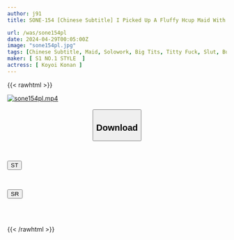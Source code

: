 ```yaml
---
author: j91
title: SONE-154 [Chinese Subtitle] I Picked Up A Fluffy Hcup Maid With Divine Breasts, And She Gave Me The World's Softest And Sweetest Titty Fuck In Return, Konan Koyoi.

url: /was/sone154pl
date: 2024-04-29T00:05:00Z
image: "sone154pl.jpg"
tags: [Chinese Subtitle, Maid, Solowork, Big Tits, Titty Fuck, Slut, Busty Fetish	]
maker: [ S1 NO.1 STYLE  ]
actress: [ Koyoi Konan ]
---
```



{{< rawhtml >}}

<div class="video" data-videoid="oGGQVloWAbSJl1r">
    <a href="javascript:;">
        <img src="/was/sone154pl/sone154pl.jpg" width="WIDTH" height="HEIGHT" alt="sone154pl.mp4" loading="lazy">
    </a>
</div>

<script type="text/javascript" src="https://j91.asia/asset/on-demand-st.js"></script>

<br>
  <link rel="stylesheet" href="https://j91.asia/asset/bs5.css">
  
  <center>
  <button class="btn btn-primary" type="button" data-bs-toggle="collapse" data-bs-target=".multi-collapse" aria-expanded="false" aria-controls="multiCollapseExample1 multiCollapseExample2"><h2>Download</h2></button></center>
</p>
<div class="row">
  <div class="col">
    <div class="collapse multi-collapse" id="multiCollapseExample1">
      <div class="card card-body">
	      	      <br>
<div class="buttons">  
<p><a href="https://streamtape.to/v/oGGQVloWAbSJl1r" target="_blank"><button class="btn-hover color-3"><i class="fa fa-download"></i> ST</button></a></p></div>
    </div>
  </div>
</div>
  <div class="col">
    <div class="collapse multi-collapse" id="multiCollapseExample2">
      <div class="card card-body">
	      <br>
<div class="buttons">
<p><a href="https://rubystm.com/n8umw3yazqln" target="_blank"><button class="btn-hover color-9"><i class="fa fa-download"></i> SR</button></a></p></div>
<br><br>
      </div>
    </div>
  </div>
</div>

{{< /rawhtml >}}